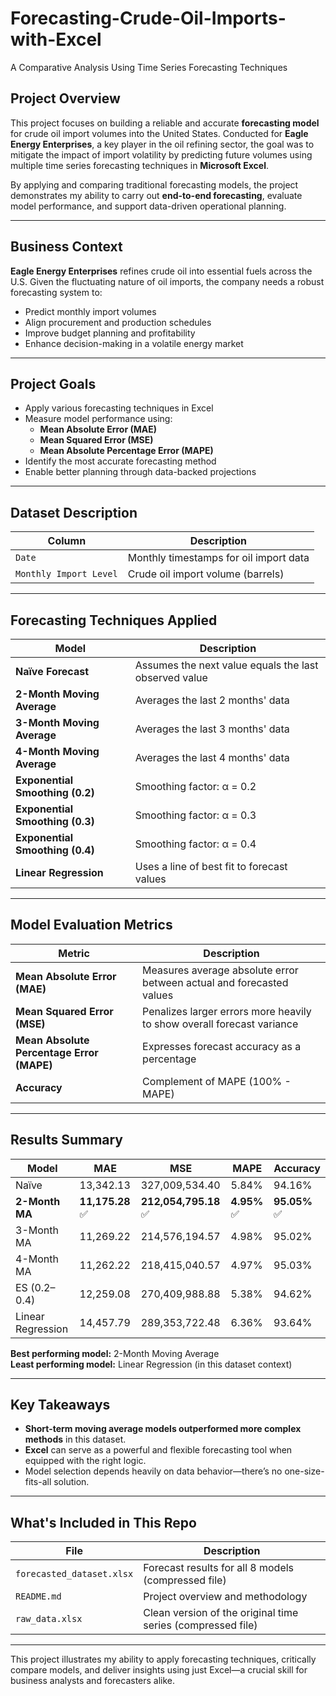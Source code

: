# Forecasting-Crude-Oil-Imports-with-Excel
A Comparative Analysis Using Time Series Forecasting Techniques

## Project Overview

This project focuses on building a reliable and accurate **forecasting model** for crude oil import volumes into the United States. Conducted for **Eagle Energy Enterprises**, a key player in the oil refining sector, the goal was to mitigate the impact of import volatility by predicting future volumes using multiple time series forecasting techniques in **Microsoft Excel**.

By applying and comparing traditional forecasting models, the project demonstrates my ability to carry out **end-to-end forecasting**, evaluate model performance, and support data-driven operational planning.

---

## Business Context

**Eagle Energy Enterprises** refines crude oil into essential fuels across the U.S. Given the fluctuating nature of oil imports, the company needs a robust forecasting system to:

-  Predict monthly import volumes
-  Align procurement and production schedules
-  Improve budget planning and profitability
-  Enhance decision-making in a volatile energy market

---

## Project Goals

- Apply various forecasting techniques in Excel
- Measure model performance using:
  - **Mean Absolute Error (MAE)**
  - **Mean Squared Error (MSE)**
  - **Mean Absolute Percentage Error (MAPE)**
- Identify the most accurate forecasting method
- Enable better planning through data-backed projections

---

## Dataset Description

| Column | Description |
|--------|-------------|
| `Date` | Monthly timestamps for oil import data |
| `Monthly Import Level` | Crude oil import volume (barrels) |

---

##  Forecasting Techniques Applied

| Model | Description |
|-------|-------------|
| **Naïve Forecast** | Assumes the next value equals the last observed value |
| **2-Month Moving Average** | Averages the last 2 months' data |
| **3-Month Moving Average** | Averages the last 3 months' data |
| **4-Month Moving Average** | Averages the last 4 months' data |
| **Exponential Smoothing (0.2)** | Smoothing factor: α = 0.2 |
| **Exponential Smoothing (0.3)** | Smoothing factor: α = 0.3 |
| **Exponential Smoothing (0.4)** | Smoothing factor: α = 0.4 |
| **Linear Regression** | Uses a line of best fit to forecast values |

---

## Model Evaluation Metrics

| Metric | Description |
|--------|-------------|
| **Mean Absolute Error (MAE)** | Measures average absolute error between actual and forecasted values |
| **Mean Squared Error (MSE)** | Penalizes larger errors more heavily to show overall forecast variance |
| **Mean Absolute Percentage Error (MAPE)** | Expresses forecast accuracy as a percentage |
| **Accuracy** | Complement of MAPE (100% - MAPE) |

---

## Results Summary

| Model | MAE | MSE | MAPE | Accuracy |
|-------|-----|-----|------|----------|
| Naïve | 13,342.13 | 327,009,534.40 | 5.84% | 94.16% |
| **2-Month MA** | **11,175.28** ✅ | **212,054,795.18** ✅ | **4.95%** ✅ | **95.05%** ✅ |
| 3-Month MA | 11,269.22 | 214,576,194.57 | 4.98% | 95.02% |
| 4-Month MA | 11,262.22 | 218,415,040.57 | 4.97% | 95.03% |
| ES (0.2–0.4) | 12,259.08 | 270,409,988.88 | 5.38% | 94.62% |
| Linear Regression | 14,457.79 | 289,353,722.48 | 6.36% | 93.64% |

 **Best performing model:** 2-Month Moving Average  
 **Least performing model:** Linear Regression (in this dataset context)

---

## Key Takeaways

- **Short-term moving average models outperformed more complex methods** in this dataset.
- **Excel** can serve as a powerful and flexible forecasting tool when equipped with the right logic.
- Model selection depends heavily on data behavior—there’s no one-size-fits-all solution.

---

## What's Included in This Repo

| File | Description |
|------|-------------|
| `forecasted_dataset.xlsx` | Forecast results for all 8 models (compressed file) |
| `README.md` | Project overview and methodology |
| `raw_data.xlsx` | Clean version of the original time series (compressed file) |

---

This project illustrates my ability to apply forecasting techniques, critically compare models, and deliver insights using just Excel—a crucial skill for business analysts and forecasters alike.

